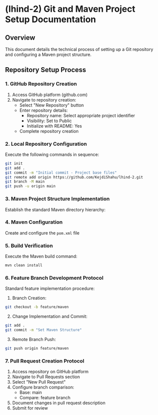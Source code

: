 # (lhind-2) Git and Maven Project Setup Documentation

## Overview
This document details the technical process of setting up a Git repository and configuring a Maven project structure.

## Repository Setup Process

### 1. GitHub Repository Creation
1. Access GitHub platform (github.com)
2. Navigate to repository creation:
    - Select "New Repository" button
    - Enter repository details:
        - Repository name: Select appropriate project identifier
        - Visibility: Set to Public
        - Initialize with README: Yes
    - Complete repository creation

### 2. Local Repository Configuration
Execute the following commands in sequence:

```bash
git init
git add .
git commit -m "Initial commit - Project base files"
git remote add origin https://github.com/KejdiShahu/lhind-2.git
git branch -M main
git push -u origin main
```

### 3. Maven Project Structure Implementation
Establish the standard Maven directory hierarchy:

### 4. Maven Configuration
Create and configure the `pom.xml` file

### 5. Build Verification
Execute the Maven build command:
```bash
mvn clean install
```

### 6. Feature Branch Development Protocol
Standard feature implementation procedure:

1. Branch Creation:
```bash
git checkout -b feature/maven
```

2. Change Implementation and Commit:
```bash
git add .
git commit -m "Set Maven Structure"
```

3. Remote Branch Push:
```bash
git push origin feature/maven
```

### 7. Pull Request Creation Protocol
1. Access repository on GitHub platform
2. Navigate to Pull Requests section
3. Select "New Pull Request"
4. Configure branch comparison:
    - Base: main
    - Compare: feature branch
5. Document changes in pull request description
6. Submit for review
